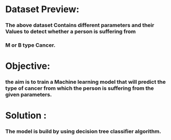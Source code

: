 # Dataset Preview:
### The above dataset Contains different parameters and their Values to detect whether a person is suffering from
### M or B type Cancer.

# Objective:
### the aim is to train a Machine learning model that will predict the type of cancer from which the person is suffering from the given parameters.

# Solution :
### The model is build by using decision tree classifier algorithm.
